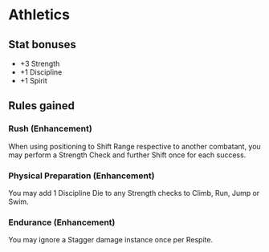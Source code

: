 # Athletics

## Stat bonuses

- +3 Strength
- +1 Discipline
- +1 Spirit

## Rules gained

### Rush (Enhancement)

When using positioning to Shift Range respective to another combatant, you may perform a Strength Check and further Shift once for each success.

### Physical Preparation (Enhancement)

You may add 1 Discipline Die to any Strength checks to Climb, Run, Jump or Swim.

### Endurance (Enhancement)

You may ignore a Stagger damage instance once per Respite.
